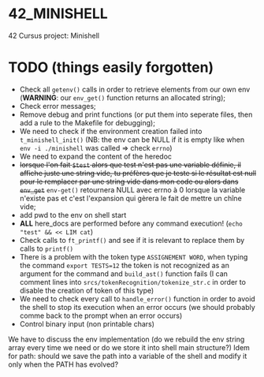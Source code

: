 # 42_MINISHELL
42 Cursus project: Minishell

# TODO (things easily forgotten)
- Check all `getenv()` calls in order to retrieve elements from our own env (**WARNING**: our `env_get()` function returns an allocated string);
- Check error messages;
- Remove debug and print functions (or put them into seperate files, then add a rule to the Makefile for debugging);
- We need to check if the environment creation failed into `t_minishell_init()` (NB: the env can be NULL if it is empty like when `env -i ./minishell` was called => check `errno`)
- We need to expand the content of the heredoc
- ~~lorsque l'on fait `$test` alors que test n'est pas une variable définie, il affiche juste une string vide, tu préfères que je teste si le résultat est null pour le remplacer par une string vide dans mon code ou alors dans `env_get`~~ `env-get()` retournera NULL avec errno à 0 lorsque la variable n'existe pas et c'est l'expansion qui gèrera le fait de mettre un chîne vide;
- add pwd to the env on shell start
- **ALL** here_docs are performed before any command execution! (`echo "test" && << LIM cat`)
- Check calls to `ft_printf()` and see if it is relevant to replace them by calls to `printf()`
- There is a problem with the token type `ASSIGNEMENT WORD`, when typing the command `export TESTS=12` the token is not recognized as an argument for the command and `build_ast()` function fails (I can comment lines into `srcs/tokenRecognition/tokenize_str.c` in order to disable the creation of token of this type)
- We need to check every call to `handle_error()` function in order to avoid the shell to stop its execution when an error occurs (we should probably comme back to the prompt when an error occurs)
- Control binary input (non printable chars)

We have to discuss the env implementation (do we rebuild the env string array every time we need or do we store it into shell main structure?)
Idem for path: should we save the path into a variable of the shell and modify it only when the PATH has evolved?
